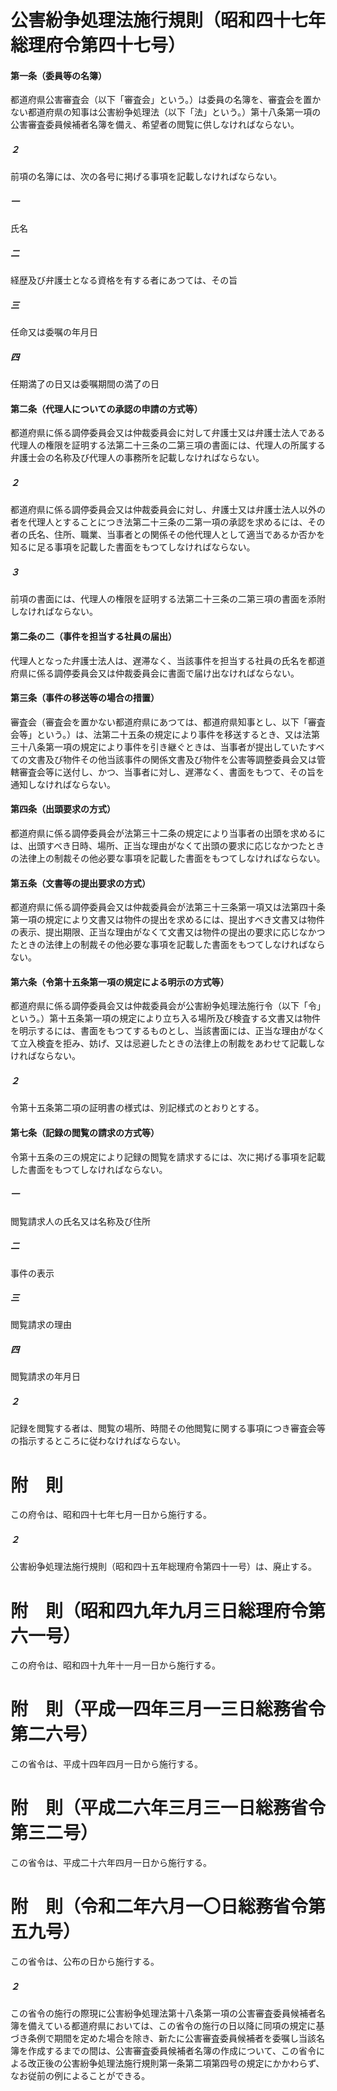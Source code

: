 # 公害紛争処理法施行規則（昭和四十七年総理府令第四十七号）
#### 第一条（委員等の名簿）
都道府県公害審査会（以下「審査会」という。）は委員の名簿を、審査会を置かない都道府県の知事は公害紛争処理法（以下「法」という。）第十八条第一項の公害審査委員候補者名簿を備え、希望者の閲覧に供しなければならない。
##### ２
前項の名簿には、次の各号に掲げる事項を記載しなければならない。
##### 一
氏名
##### 二
経歴及び弁護士となる資格を有する者にあつては、その旨
##### 三
任命又は委嘱の年月日
##### 四
任期満了の日又は委嘱期間の満了の日
#### 第二条（代理人についての承認の申請の方式等）
都道府県に係る調停委員会又は仲裁委員会に対して弁護士又は弁護士法人である代理人の権限を証明する法第二十三条の二第三項の書面には、代理人の所属する弁護士会の名称及び代理人の事務所を記載しなければならない。
##### ２
都道府県に係る調停委員会又は仲裁委員会に対し、弁護士又は弁護士法人以外の者を代理人とすることにつき法第二十三条の二第一項の承認を求めるには、その者の氏名、住所、職業、当事者との関係その他代理人として適当であるか否かを知るに足る事項を記載した書面をもつてしなければならない。
##### ３
前項の書面には、代理人の権限を証明する法第二十三条の二第三項の書面を添附しなければならない。
#### 第二条の二（事件を担当する社員の届出）
代理人となった弁護士法人は、遅滞なく、当該事件を担当する社員の氏名を都道府県に係る調停委員会又は仲裁委員会に書面で届け出なければならない。
#### 第三条（事件の移送等の場合の措置）
審査会（審査会を置かない都道府県にあつては、都道府県知事とし、以下「審査会等」という。）は、法第二十五条の規定により事件を移送するとき、又は法第三十八条第一項の規定により事件を引き継ぐときは、当事者が提出していたすべての文書及び物件その他当該事件の関係文書及び物件を公害等調整委員会又は管轄審査会等に送付し、かつ、当事者に対し、遅滞なく、書面をもつて、その旨を通知しなければならない。
#### 第四条（出頭要求の方式）
都道府県に係る調停委員会が法第三十二条の規定により当事者の出頭を求めるには、出頭すべき日時、場所、正当な理由がなくて出頭の要求に応じなかつたときの法律上の制裁その他必要な事項を記載した書面をもつてしなければならない。
#### 第五条（文書等の提出要求の方式）
都道府県に係る調停委員会又は仲裁委員会が法第三十三条第一項又は法第四十条第一項の規定により文書又は物件の提出を求めるには、提出すべき文書又は物件の表示、提出期限、正当な理由がなくて文書又は物件の提出の要求に応じなかつたときの法律上の制裁その他必要な事項を記載した書面をもつてしなければならない。
#### 第六条（令第十五条第一項の規定による明示の方式等）
都道府県に係る調停委員会又は仲裁委員会が公害紛争処理法施行令（以下「令」という。）第十五条第一項の規定により立ち入る場所及び検査する文書又は物件を明示するには、書面をもつてするものとし、当該書面には、正当な理由がなくて立入検査を拒み、妨げ、又は忌避したときの法律上の制裁をあわせて記載しなければならない。
##### ２
令第十五条第二項の証明書の様式は、別記様式のとおりとする。
#### 第七条（記録の閲覧の請求の方式等）
令第十五条の三の規定により記録の閲覧を請求するには、次に掲げる事項を記載した書面をもつてしなければならない。
##### 一
閲覧請求人の氏名又は名称及び住所
##### 二
事件の表示
##### 三
閲覧請求の理由
##### 四
閲覧請求の年月日
##### ２
記録を閲覧する者は、閲覧の場所、時間その他閲覧に関する事項につき審査会等の指示するところに従わなければならない。
# 附　則
この府令は、昭和四十七年七月一日から施行する。
##### ２
公害紛争処理法施行規則（昭和四十五年総理府令第四十一号）は、廃止する。
# 附　則（昭和四九年九月三日総理府令第六一号）
この府令は、昭和四十九年十一月一日から施行する。
# 附　則（平成一四年三月一三日総務省令第二六号）
この省令は、平成十四年四月一日から施行する。
# 附　則（平成二六年三月三一日総務省令第三二号）
この省令は、平成二十六年四月一日から施行する。
# 附　則（令和二年六月一〇日総務省令第五九号）
この省令は、公布の日から施行する。
##### ２
この省令の施行の際現に公害紛争処理法第十八条第一項の公害審査委員候補者名簿を備えている都道府県においては、この省令の施行の日以降に同項の規定に基づき条例で期間を定めた場合を除き、新たに公害審査委員候補者を委嘱し当該名簿を作成するまでの間は、公害審査委員候補者名簿の作成について、この省令による改正後の公害紛争処理法施行規則第一条第二項第四号の規定にかかわらず、なお従前の例によることができる。
